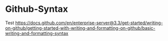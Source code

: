 # Github-Syntax

Test
https://docs.github.com/en/enterprise-server@3.3/get-started/writing-on-github/getting-started-with-writing-and-formatting-on-github/basic-writing-and-formatting-syntax
